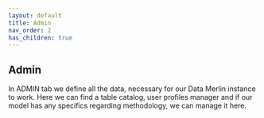 ```yaml
---
layout: default
title: Admin
nav_order: 2
has_children: true
---
```


## Admin

In ADMIN tab we define all the data, necessary for our Data Merlin instance to work. Here we can find a table catalog, user profiles manager and if our model has any specifics regarding methodology, we can manage it here.